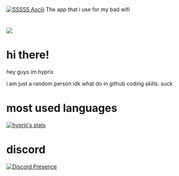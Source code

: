 [![SSSSS Asciii](https://cdn.discordapp.com/attachments/1322151140971905066/1331227552148357171/output-seomagnifier_1.png?ex=6790d9c5&is=678f8845&hm=39037d7386ab356c4e7c1598fee448ba9bd58933db236feb1f11a442ad2dc289&)](https://1.1.1.1)
The app that i use for my bad wifi
# 

![](https://komarev.com/ghpvc/?username=hypriii)


# hi there!
hey guys im hyprix

i am just a random person
idk what do in github
coding skills: suck

# most used languages

[![hypriii's stats](https://github-readme-stats.vercel.app/api/top-langs/?username=hypriii&layout=donut&theme=panda&count_private=true&langs_count=16)](https://hyprii.github.io)

# discord
[![Discord Presence](https://lanyard.cnrad.dev/api/1251097782580940917)](https://discord.com/users/1251097782580940917)
